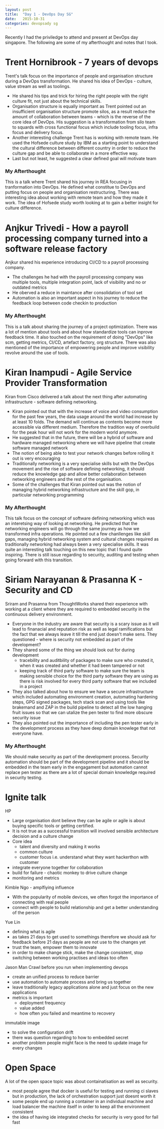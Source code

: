 ```yaml
---
layout: post
title:  "Day 1 - DevOps Day SG"
date:   2015-10-31
categories: devopsady sg
---
```


Recently I had the priviledge to attend and present at DevOps day singapore. The following are some of my afterthought and notes that I took.

Trent Hornibrook - 7 years of devops
============================
Trent's talk focus on the importance of people and organisation structure during a DevOps transformation. He shared his idea of DevOps - culture, value stream as well as toolings. 

* He shared his tips and trick for hiring the right people with the right culture fit, not just about the technical skills. 
* Organisation structure is equally important as Trent pointed out an insufficient organisation structure promote silos, as a result reduce the amount of collaboration between teams - which is the reverse of the core idea of DevOps. His suggestion is a transformation from silo team to squards with cross functional focus which include tooling focus, infra focus and delivery focus. 
* Another interesting challenge Trent has is working with remote team. He used the Hofsede culture study by IBM as a starting point to understand the cultural difference between different country in order to reduce the culture gap and be able to collaborate in a more effective way. 
* Last but not least, he suggested a clear defined goal will motivate team

### My Afterthought
This is a talk where Trent shared his journey in REA focusing in tranformation into DevOps. He defined what constitue to DevOps and putting focus on people and organisation restructuring. There was interesting idea about working with remote team and how they made it work. The idea of Hofsede study worth looking at to gain a better insight for culture difference.

Anjkur Trivedi  - How a payroll processing company turned into a software release factory
========================================================================================
Anjkur shared his experience introducing CI/CD to a payroll processing company.

* The challenges he had with the payroll processing company was multiple tools, multiple integration point, lack of visibility and no or outdated metrics
* He oberved a reduce in maintance after consolidation of tool set
* Automation is also an important aspect in his journey to reduce the feedback loop between code checkin to production

### My Afterthought
This is a talk about sharing the journey of a project optimization. There was a lot of mention about tools and about how standardize tools can inprove feedback time. It also touched on the requirement of doing "DevOps" like scm, getting metrics, CI/CD, artefact factory, org structure. There was also mentioned of the importance of empowering people and improve visibility revolve around the use of tools. 

Kiran Inampudi - Agile Service Provider Transformation
======================================================
Kiran from Cisco delivered a talk about the next thing after automating infrastructure - software defining networking.

* Kiran pointed out that with the increase of voice and video consumption for the past few years, the data usage around the world had increase by at least 10 folds. The demand will continue as contents become more accessible via different medium. Therefore the tradition way of overbuild for the peak hour will not work for the modern world anymore.
* He suggested that in the future, there will be a hybrid of software and hardware managed networking where we will have pipeline that create software managed network
* The notion of being able to test your network changes before rolling it out is very encouraging
* Traditionally networking is a very specialise skills but with the DevOps movement and the rise of software defining networking, it should reduce the knowledge gap and allow better collaboration between networking engineers and the rest of the organisation. 
* Some of the challenges that Kiran pointed out was the notion of managing hybrid networking infrastructure and the skill gop, in particular networking programming

### My Afterthought
This talk focus on the concept of software defining networking which was an interetsing way of looking at networking. He predicted that the networking engineers will go through the same journey as how we transformed infra operations. He pointed out a few chanllenges like skill gaps, managing hybrid networking system and cultural changes required as traditionally networking had always been a very specialise skills. It was quite an interesting talk touching on this new topic that I found quite inspiring. There is still issue regarding to security, auditing and testing when going forward with this transition.

Siriam Narayanan & Prasanna K - Security and CD
===============================================
Sriram and Prasanna from ThoughtWorks shared their experience with working at a client where they are required to embedded security in the continuous delivery environment.

* Everyone in the industry are aware that security is a scary issue as it will lead to finanacial and reputation risk as well as legal ramifications but the fact that we always leave it till the end just doesn't make sens. They questioned - where is security not embedded as part of the development?
* They shared some of the thing we should look out for during development
    * tracebility and auditbility of packages to make sure who created it, when it was created and whether it had been tampered or not
    * keeping track of third party software to make sure the team is making sensible choice for the third party software they are using as there is risk involved for every third party software that we included in a project
* They also talked about how to ensure we have a secure infrastructure which included automating environment creation, automating hardening steps, GPG signed packages, tech stack scan and  using tools like brakemand and ZAP in the build pipeline to detect all the low hanging fruit issues so that we can utalize the pen tester to find more obscure security issue
* They also pointed out the importance of including the pen tester early in the development process as they have deep domain knowlege that not everyone have.

### My Afterthought
We should make security as part of the development process. Security automation should be part of the development pipeline and it should be embedded in the team early in the engagament but automation cannot replace pen tester as there are a lot of special domain knowledge required in security testing.

Ignite talk
===========
HP

* Large organisation dont believe they can be agile or agile is about buying specific tools or getting certified.
* It is not true as a successful transition will involved sensible architecture decision and a culture change
* Core idea
   * talent and diversity and making it works
   * common culture
   * customer focus i.e. understand what they want hackerthon with customer
* integrate everyone together for collaboration
* build for failure - chaotic monkey to drive culture change
* monitoring and metrics

Kimble Ngo - amplfiying influence

* With the popularity of mobile devices, we often forgot the importance of connecting with real people
* connect with people to build relationship and get a better understanding of the person

Yue Lin

* defining what is agile
* as takes 21 days to get used to somethings therefore we should ask for feedback before 21 days as people are not use to the changes yet
* trust the team, empower them to innovate
* in order to make change stick, make the change consistent, stop switching between working practises and ideas too often

Jason Man Crawl before you run when implementing devops

* create an unified process to reduce barrier
* use automation to automate process and bring us together
* leave traditionally legacy applications alone and just focus on the new applications
* metrics is important
    * deployment frequency
    * value added
    * how often you failed and meantime to recovery

immutable image

* to solve the configuration drift
* there was question regarding to how to embedded secret
* another problem people might face is the need to update image for every changes

Open Space
==========

A lot of the open space topic was about containatisation as well as security.

* most people agree that docker is useful for testing and running ci slaves but in production, the lack of orchestration support just doesnt worth it
* some people end up running a container in an individual machine and load balancer the machine itself in order to keep all the environment consistent
* the idea of having ide integrated checks for security is very good for fail fast
